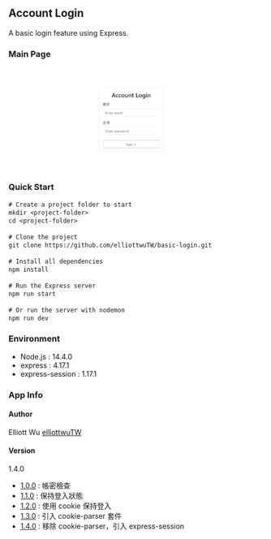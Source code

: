 ## Account Login
A basic login feature using Express.

### Main Page
![](https://raw.githubusercontent.com/elliottwuTW/basic-login/master/project-picture.png)


### Quick Start
```
# Create a project folder to start
mkdir <project-folder>
cd <project-folder>

# Clone the project
git clone https://github.com/elliottwuTW/basic-login.git

# Install all dependencies
npm install

# Run the Express server
npm run start

# Or run the server with nodemon
npm run dev
```

### Environment
- Node.js : 14.4.0
- express : 4.17.1
- express-session : 1.17.1

### App Info
#### Author
Elliott Wu [elliottwuTW](https://github.com/elliottwuTW)

#### Version
1.4.0

- [1.0.0](https://github.com/elliottwuTW/basic-login/commit/d0495aec41837326e8aeeff38b30a72f1c1a6beb) : 帳密檢查
- [1.1.0](https://github.com/elliottwuTW/basic-login/commit/29d00d04fa52f90f767ca3697517082f90be8fff) : 保持登入狀態
- [1.2.0](https://github.com/elliottwuTW/basic-login/commit/d9c644ac970da8f135f20092c60ce4298dd83cdf) : 使用 cookie 保持登入
- [1.3.0](https://github.com/elliottwuTW/basic-login/commit/c9a061334b24e6daff98c622e2e42a0a03862b35) : 引入 cookie-parser 套件
- [1.4.0]() : 移除 cookie-parser，引入 express-session